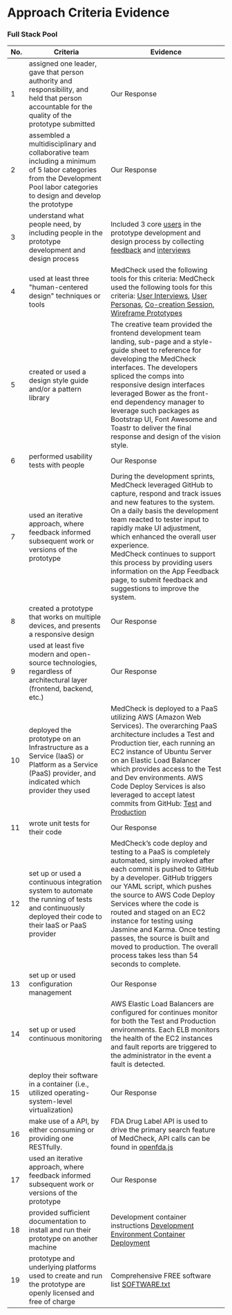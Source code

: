 # Approach Criteria Evidence

### Full Stack Pool
No. | Criteria | Evidence 
--- | --- | ---
1 | assigned one leader, gave that person authority and responsibility, and held that person accountable for the quality of the prototype submitted | Our Response
2 | assembled a multidisciplinary and collaborative team including a minimum of 5 labor categories from the Development Pool labor categories to design and develop the prototype | Our Response
3 | understand what people need, by including people in the prototype development and design process | Included 3 core [users](https://github.com/inforeliance/MedCheck/blob/master/Artifacts/Design/Design.md#users) in the prototype development and design process by collecting [feedback](https://github.com/inforeliance/MedCheck/blob/master/Artifacts/Design/Design.md#user-feedback) and [interviews](https://github.com/inforeliance/MedCheck/blob/master/Artifacts/Design/Design.md#interviews) 
4 | used at least three "human-centered design" techniques or tools | MedCheck used the following tools for this criteria: MedCheck used the following tools for this criteria: [User Interviews](https://github.com/inforeliance/MedCheck/blob/master/Artifacts/Design/Design.md#interviews), [User Personas](https://github.com/inforeliance/MedCheck/blob/master/Artifacts/Design/Design.md#user-personas), [Co-creation Session](https://github.com/inforeliance/MedCheck/blob/master/Artifacts/Design/Design.md#co-creation-brainstorming-roleplaying-rapid-prototyping), [Wireframe Prototypes](https://github.com/inforeliance/MedCheck/blob/master/Artifacts/Design/Design.md#axure-wire-frames)
5 | created or used a design style guide and/or a pattern library | The creative team provided the frontend development team landing, sub-page and a style-guide sheet to reference for developing the MedCheck interfaces.  The developers spliced the comps into responsive design interfaces leveraged Bower as the front-end dependency manager to leverage such packages as Bootstrap UI, Font Awesome and Toastr to deliver the final response and design of the vision style. 
6 | performed usability tests with people | Our Response
7 | used an iterative approach, where feedback informed subsequent work or versions of the prototype | During the development sprints, MedCheck leveraged GitHub to capture, respond and track issues and new features to the system.  On a daily basis the development team reacted to tester input to rapidly make UI adjustment, which enhanced the overall user experience.<br>MedCheck continues to support this process by providing users information on the App Feedback page, to submit feedback and suggestions to improve the system.
8 | created a prototype that works on multiple devices, and presents a responsive design | Our Response
9 | used at least five modern and open-source technologies, regardless of architectural layer (frontend, backend, etc.) | Our Response
10 | deployed the prototype on an Infrastructure as a Service (IaaS) or Platform as a Service (PaaS) provider, and indicated which provider they used | MedCheck is deployed to a PaaS utilizing AWS (Amazon Web Services).  The overarching PaaS architecture includes a Test and Production tier, each running an EC2 instance of Ubuntu Server on an Elastic Load Balancer which provides access to the Test and Dev environments.  AWS Code Deploy Services is also leveraged to accept latest commits from GitHub:  [Test](http://elb-medcheck-test-547267783.us-east-1.elb.amazonaws.com) and [Production](http://elb-medcheck-2043620629.us-east-1.elb.amazonaws.com)
11 | wrote unit tests for their code | Our Response
12 | set up or used a continuous integration system to automate the running of tests and continuously deployed their code to their IaaS or PaaS provider | MedCheck’s code deploy and testing to a PaaS is completely automated, simply invoked after each commit is pushed to GitHub by a developer. GitHub triggers our YAML script, which pushes the source to AWS Code Deploy Services where the code is routed and staged on an EC2 instance for testing using Jasmine and Karma.  Once testing passes, the source is built and moved to production.  The overall process takes less than 54 seconds to complete.
13 | set up or used configuration management | Our Response
14 | set up or used continuous monitoring | AWS Elastic Load Balancers are configured for continues monitor for both the Test and Production environments.  Each ELB monitors the health of the EC2 instances and fault reports are triggered to the administrator in the event a fault is detected.
15 | deploy their software in a container (i.e., utilized operating-system-level virtualization) | Our Response
16 | make use of a API, by either consuming or providing one RESTfully. | FDA Drug Label API is used to drive the primary search feature of MedCheck, API calls can be found in [openfda.js](https://github.com/inforeliance/MedCheck/blob/master/Source/client/app/openfda/openfda.js) 
17 | used an iterative approach, where feedback informed subsequent work or versions of the prototype | Our Response
18 | provided sufficient documentation to install and run their prototype on another machine | Development container instructions [Development Environment Container Deployment](https://github.com/inforeliance/MedCheck/blob/master/Artifacts/Development/Development.md#development-environment-container-deployment) 
19 | prototype and underlying platforms used to create and run the prototype are openly licensed and free of charge | Comprehensive FREE software list [SOFTWARE.txt](https://github.com/inforeliance/MedCheck/blob/master/SOFTWARE.txt) 